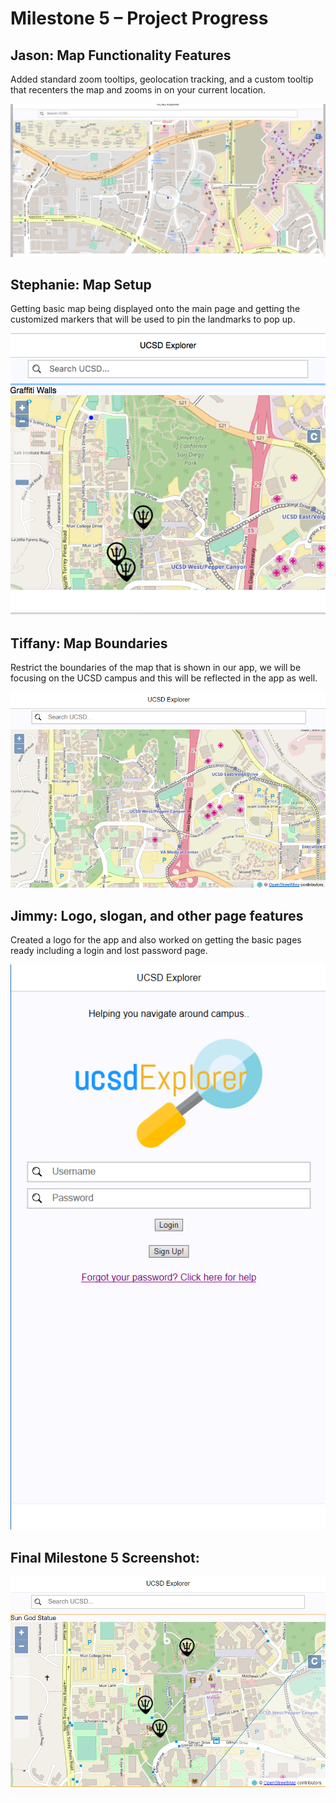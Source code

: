 <h1> Milestone 5 – Project Progress </h1>

<h2> Jason: Map Functionality Features </h2>
<p> 
Added standard zoom tooltips, geolocation tracking, and a custom tooltip that recenters the map and zooms in on your current location.
</p>

![alt text][jason_update]


<h2> Stephanie: Map Setup </h2>
<p> 
Getting basic map being displayed onto the main page and getting the customized markers that will be used to pin the landmarks to pop up.
</p>

![alt text][steph_update] 

<h2> Tiffany: Map Boundaries </h2>
<p> 
Restrict the boundaries of the map that is shown in our app, we will be focusing on the UCSD campus and this will be reflected in the app as well. 
</p>

![alt text][tiffany_update]

<h2> Jimmy: Logo, slogan, and other page features </h2>
<p> 
Created a logo for the app and also worked on getting the basic pages ready including a login and lost password page.
</p>

![alt text][jimmy_update]



<h2> Final Milestone 5 Screenshot: </h2>

![alt text][final_update]

[jason_update]: ../images/milestone5/jason.png "Jason's Screenshot"
[jimmy_update]: ../images/milestone5/jimmy.png "Jimmy's Screenshot"
[steph_update]: ../images/milestone5/stephanie.png "Stephanie's Screenshot"
[tiffany_update]: ../images/milestone5/tiffany.png "Tiffany's Screenshot"
[final_update]: ../images/milestone5/final.png "Final Screenshot"
